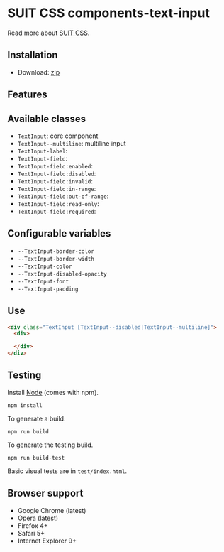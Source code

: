 # SUIT CSS components-text-input

Read more about [SUIT CSS](https://github.com/suitcss/suit/).

## Installation

* Download: [zip](https://github.com/briandrum/suitcss-text-input/zipball/master)

## Features

## Available classes

* `TextInput`: core component
* `TextInput--multiline`: multiline input
* `TextInput-label`:
* `TextInput-field`:
* `TextInput-field:enabled`:
* `TextInput-field:disabled`:
* `TextInput-field:invalid`:
* `TextInput-field:in-range`:
* `TextInput-field:out-of-range`:
* `TextInput-field:read-only`:
* `TextInput-field:required`:

## Configurable variables

* `--TextInput-border-color`
* `--TextInput-border-width`
* `--TextInput-color`
* `--TextInput-disabled-opacity`
* `--TextInput-font`
* `--TextInput-padding`

## Use

```html
<div class="TextInput [TextInput--disabled|TextInput--multiline]">
  <div>

  </div>
</div>
```

## Testing

Install [Node](http://nodejs.org) (comes with npm).

```
npm install
```

To generate a build:

```
npm run build
```

To generate the testing build.

```
npm run build-test
```

Basic visual tests are in `test/index.html`.

## Browser support

* Google Chrome (latest)
* Opera (latest)
* Firefox 4+
* Safari 5+
* Internet Explorer 9+
